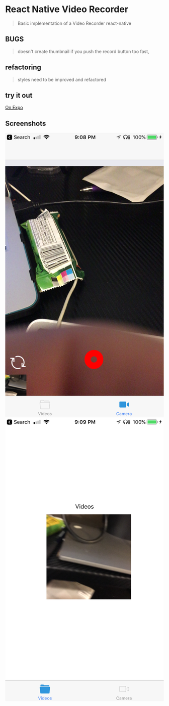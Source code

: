 # React Native Video Recorder

> Basic implementation of a Video Recorder react-native
## BUGS
>doesn't create thumbnail if you push the record button too fast,
## refactoring
>styles need to be improved and refactored
## try it out

[On Expo](https://exp.host/@waltershub/airchallenge)


## Screenshots

![](readme/ss1.PNG?raw=true)
![](readme/ss2.PNG?raw=true)
